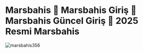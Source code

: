 # Marsbahis 🚀 Marsbahis Giriş 🚀 Marsbahis Güncel Giriş 🚀 2025 Resmi Marsbahis
![marsbahis356](https://github.com/user-attachments/assets/b6a59b8d-27c6-4163-8b41-d42fa82aa506)

